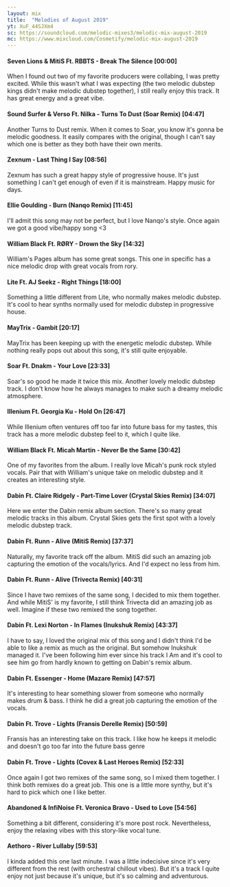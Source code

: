```yaml
---
layout: mix
title:  "Melodies of August 2019"
yt: XuF_44SJXm4
sc: https://soundcloud.com/melodic-mixes3/melodic-mix-august-2019
mc: https://www.mixcloud.com/Cosmetify/melodic-mix-august-2019
---
```


#### Seven Lions & MitiS Ft. RBBTS - Break The Silence [00:00]
When I found out two of my favorite producers were collabing, I was pretty excited. While this wasn't what I was expecting (the two melodic dubstep kings didn't make melodic dubstep together), I still really enjoy this track. It has great energy and a great vibe.

#### Sound Surfer & Verso Ft. Nilka - Turns To Dust (Soar Remix) [04:47]
Another Turns to Dust remix. When it comes to Soar, you know it's gonna be melodic goodness. It easily compares with the original, though I can't say which one is better as they both have their own merits.

#### Zexnum - Last Thing I Say [08:56]
Zexnum has such a great happy style of progressive house. It's just something I can't get enough of even if it is mainstream. Happy music for days.

#### Ellie Goulding - Burn (Nanqo Remix) [11:45]
I'll admit this song may not be perfect, but I love Nanqo's style. Once again we got a good vibe/happy song <3

#### William Black Ft. RØRY - Drown the Sky [14:32]
William's Pages album has some great songs. This one in specific has a nice melodic drop with great vocals from rory.

#### Lite Ft. AJ Seekz - Right Things [18:00]
Something a little different from Lite, who normally makes melodic dubstep. It's cool to hear synths normally used for melodic dubstep in progressive house.

#### MayTrix - Gambit [20:17]
MayTrix has been keeping up with the energetic melodic dubstep. While nothing really pops out about this song, it's still quite enjoyable.

#### Soar Ft. Dnakm - Your Love [23:33]
Soar's so good he made it twice this mix. Another lovely melodic dubstep track. I don't know how he always manages to make such a dreamy melodic atmosphere.

#### Illenium Ft. Georgia Ku - Hold On [26:47]
While Illenium often ventures off too far into future bass for my tastes, this track has a more melodic dubstep feel to it, which I quite like.

#### William Black Ft. Micah Martin - Never Be the Same [30:42]
One of my favorites from the album. I really love Micah's punk rock styled vocals. Pair that with William's unique take on melodic dubstep and it creates an interesting style.

#### Dabin Ft. Claire Ridgely - Part-Time Lover (Crystal Skies Remix) [34:07]
Here we enter the Dabin remix album section. There's so many great melodic tracks in this album. Crystal Skies gets the first spot with a lovely melodic dubstep track.

#### Dabin Ft. Runn - Alive (MitiS Remix) [37:37]
Naturally, my favorite track off the album. MitiS did such an amazing job capturing the emotion of the vocals/lyrics. And I'd expect no less from him.

#### Dabin Ft. Runn - Alive (Trivecta Remix) [40:31]
Since I have two remixes of the same song, I decided to mix them together. And while MitiS' is my favorite, I still think Trivecta did an amazing job as well. Imagine if these two remixed the song together.

#### Dabin Ft. Lexi Norton - In Flames (Inukshuk Remix) [43:37]
I have to say, I loved the original mix of this song and I didn't think I'd be able to like a remix as much as the original. But somehow Inukshuk managed it. I've been following him ever since his track I Am and it's cool to see him go from hardly known to getting on Dabin's remix album.

#### Dabin Ft. Essenger - Home (Mazare Remix) [47:57]
It's interesting to hear something slower from someone who normally makes drum & bass. I think he did a great job capturing the emotion of the vocals.

#### Dabin Ft. Trove - Lights (Fransis Derelle Remix) [50:59]
Fransis has an interesting take on this track. I like how he keeps it melodic and doesn't go too far into the future bass genre

#### Dabin Ft. Trove - Lights (Covex & Last Heroes Remix) [52:33]
Once again I got two remixes of the same song, so I mixed them together. I think both remixes do a great job. This one is a little more synthy, but it's hard to pick which one I like better.

#### Abandoned & InfiNoise Ft. Veronica Bravo - Used to Love [54:56]
Something a bit different, considering it's more post rock. Nevertheless, enjoy the relaxing vibes with this story-like vocal tune.

#### Aethoro - River Lullaby [59:53]
I kinda added this one last minute. I was a little indecisive since it's very different from the rest (with orchestral chillout vibes). But it's a track I quite enjoy not just because it's unique, but it's so calming and adventurous.